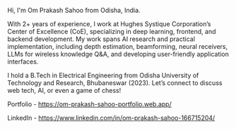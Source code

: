 Hi, I'm Om Prakash Sahoo from Odisha, India.

With 2+ years of experience, I work at Hughes Systique Corporation’s Center of Excellence (CoE), specializing in deep learning, frontend, and backend development. My work spans AI research and practical implementation, including depth estimation, beamforming, neural receivers, LLMs for wireless knowledge Q&A, and developing user-friendly application interfaces.

I hold a B.Tech in Electrical Engineering from Odisha University of Technology and Research, Bhubaneswar (2023). Let’s connect to discuss web tech, AI, or even a game of chess!

Portfolio - https://om-prakash-sahoo-portfolio.web.app/

LinkedIn - https://www.linkedin.com/in/om-prakash-sahoo-166715204/
